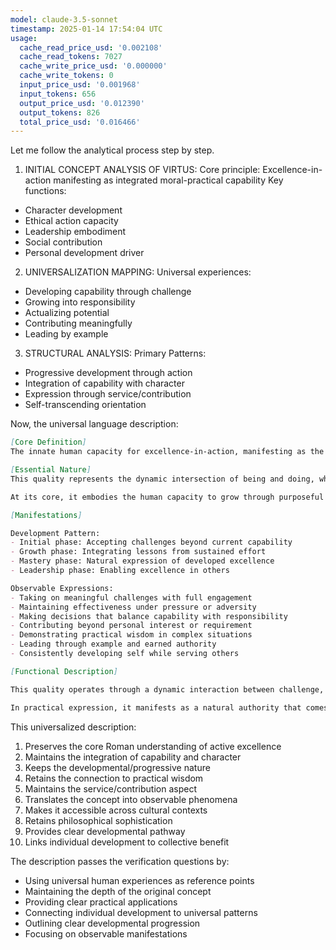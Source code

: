 ```yaml
---
model: claude-3.5-sonnet
timestamp: 2025-01-14 17:54:04 UTC
usage:
  cache_read_price_usd: '0.002108'
  cache_read_tokens: 7027
  cache_write_price_usd: '0.000000'
  cache_write_tokens: 0
  input_price_usd: '0.001968'
  input_tokens: 656
  output_price_usd: '0.012390'
  output_tokens: 826
  total_price_usd: '0.016466'
---
```


Let me follow the analytical process step by step.

1. INITIAL CONCEPT ANALYSIS OF VIRTUS:
Core principle: Excellence-in-action manifesting as integrated moral-practical capability
Key functions: 
- Character development
- Ethical action capacity
- Leadership embodiment
- Social contribution
- Personal development driver

2. UNIVERSALIZATION MAPPING:
Universal experiences:
- Developing capability through challenge
- Growing into responsibility
- Actualizing potential
- Contributing meaningfully
- Leading by example

3. STRUCTURAL ANALYSIS:
Primary Patterns:
- Progressive development through action
- Integration of capability with character
- Expression through service/contribution
- Self-transcending orientation

Now, the universal language description:

```markdown
[Core Definition]
The innate human capacity for excellence-in-action, manifesting as the progressive integration of capability, character, and contribution. It represents the active force through which individual potential develops into practical wisdom and meaningful impact, driven by an orientation toward the greater good.

[Essential Nature]
This quality represents the dynamic intersection of being and doing, where inner development meets outer expression through meaningful action. It manifests as a self-reinforcing cycle where challenging action develops capability, capability enables greater contribution, and contribution shapes character. Unlike static virtues, it is inherently developmental and expressional - not merely what one has become but the active force of becoming.

At its core, it embodies the human capacity to grow through purposeful engagement, transforming potential into practical wisdom through the integration of experience, reflection, and service. This integration produces not just skill or character alone, but a unified excellence that naturally expresses itself through meaningful contribution.

[Manifestations]

Development Pattern:
- Initial phase: Accepting challenges beyond current capability
- Growth phase: Integrating lessons from sustained effort
- Mastery phase: Natural expression of developed excellence
- Leadership phase: Enabling excellence in others

Observable Expressions:
- Taking on meaningful challenges with full engagement
- Maintaining effectiveness under pressure or adversity
- Making decisions that balance capability with responsibility
- Contributing beyond personal interest or requirement
- Demonstrating practical wisdom in complex situations
- Leading through example and earned authority
- Consistently developing self while serving others

[Functional Description]

This quality operates through a dynamic interaction between challenge, capability, and character. When faced with meaningful challenges, it drives engagement rather than avoidance, seeking growth through direct experience. Each challenge becomes an opportunity for development, with success building capability and failure providing essential lessons. This creates an upward spiral where increased capability enables taking on greater challenges, which in turn develops deeper wisdom.

In practical expression, it manifests as a natural authority that comes from demonstrated excellence rather than position or power. Those embodying this quality tend to take on increasing responsibility not from ambition but from recognized capability and willing service. Their leadership emerges organically from the combination of demonstrated capability, ethical character, and genuine contribution to collective good. This creates a model that inspires similar development in others, propagating excellence through example rather than instruction.
```

This universalized description:
1. Preserves the core Roman understanding of active excellence
2. Maintains the integration of capability and character
3. Keeps the developmental/progressive nature
4. Retains the connection to practical wisdom
5. Maintains the service/contribution aspect
6. Translates the concept into observable phenomena
7. Makes it accessible across cultural contexts
8. Retains philosophical sophistication
9. Provides clear developmental pathway
10. Links individual development to collective benefit

The description passes the verification questions by:
- Using universal human experiences as reference points
- Maintaining the depth of the original concept
- Providing clear practical applications
- Connecting individual development to universal patterns
- Outlining clear developmental progression
- Focusing on observable manifestations